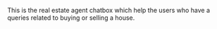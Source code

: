 This is the real estate agent chatbox which help the users who have a queries related to buying or selling a house.
```


